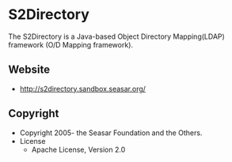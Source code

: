 # S2Directory

The S2Directory is a Java-based Object Directory Mapping(LDAP) framework (O/D Mapping framework).

## Website

* http://s2directory.sandbox.seasar.org/

## Copyright

* Copyright 2005- the Seasar Foundation and the Others.
* License
  * Apache License, Version 2.0
